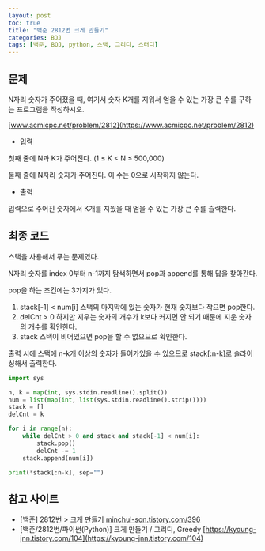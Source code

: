 ```yaml
---
layout: post
toc: true
title: "백준 2812번 크게 만들기"
categories: BOJ
tags: [백준, BOJ, python, 스택, 그리디, 스터디]
---
```


## 문제
N자리 숫자가 주어졌을 때, 여기서 숫자 K개를 지워서 얻을 수 있는 가장 큰 수를 구하는 프로그램을 작성하시오.

[www.acmicpc.net/problem/2812](https://www.acmicpc.net/problem/2812)

* 입력

첫째 줄에 N과 K가 주어진다. (1 ≤ K < N ≤ 500,000)

둘째 줄에 N자리 숫자가 주어진다. 이 수는 0으로 시작하지 않는다.

* 출력

입력으로 주어진 숫자에서 K개를 지웠을 때 얻을 수 있는 가장 큰 수를 출력한다.


## 최종 코드

스택을 사용해서 푸는 문제였다.

N자리 숫자를 index 0부터 n-1까지 탐색하면서 pop과 append를 통해 답을 찾아간다.

pop을 하는 조건에는 3가지가 있다.

1. stack[-1] < num[i]
스택의 마지막에 있는 숫자가 현재 숫자보다 작으면 pop한다.
2. delCnt > 0
하지만 지우는 숫자의 개수가 k보다 커지면 안 되기 때문에 지운 숫자의 개수를 확인한다.
3. stack
스택이 비어있으면 pop을 할 수 없으므로 확인한다.

출력 시에 스택에 n-k개 이상의 숫자가 들어가있을 수 있으므로 stack[:n-k]로 슬라이싱해서 출력한다.

```python
import sys

n, k = map(int, sys.stdin.readline().split())
num = list(map(int, list(sys.stdin.readline().strip())))
stack = []
delCnt = k

for i in range(n):
    while delCnt > 0 and stack and stack[-1] < num[i]:
        stack.pop()
        delCnt -= 1
    stack.append(num[i])

print(*stack[:n-k], sep="")
```

## 참고 사이트

- [백준] 2812번 > 크게 만들기 [minchul-son.tistory.com/396](https://minchul-son.tistory.com/396)
- [백준/2812번/파이썬(Python)] 크게 만들기 / 그리디, Greedy [https://kyoung-jnn.tistory.com/104](https://kyoung-jnn.tistory.com/104)
